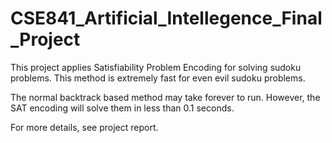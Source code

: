 # CSE841_Artificial_Intellegence_Final_Project

This project applies Satisfiability Problem Encoding for solving sudoku problems. 
This method is extremely fast for even evil sudoku problems.

The normal backtrack based method may take forever to run. However, the SAT encoding will solve them in less than 0.1 seconds.

For more details, see project report.

